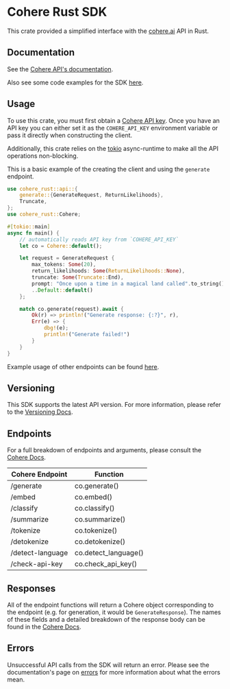 # Cohere Rust SDK

This crate provided a simplified interface with the [cohere.ai](https://cohere.ai/) API in Rust.

## Documentation

See the [Cohere API's documentation](https://docs.cohere.ai/).

Also see some code examples for the SDK [here](https://github.com/walterbm/cohere-rust/blob/main/examples).

## Usage

To use this crate, you must first obtain a [Cohere API key](https://dashboard.cohere.ai/welcome/register). Once you have an API key you can either set it as the `COHERE_API_KEY` environment variable or pass it directly when constructing the client.

Additionally, this crate relies on the [tokio](https://tokio.rs/) async-runtime to make all the API operations non-blocking.

This is a basic example of the creating the client and using the `generate` endpoint.

```rust
use cohere_rust::api::{
    generate::{GenerateRequest, ReturnLikelihoods},
    Truncate,
};
use cohere_rust::Cohere;

#[tokio::main]
async fn main() {
    // automatically reads API key from `COHERE_API_KEY`
    let co = Cohere::default();

    let request = GenerateRequest {
        max_tokens: Some(20),
        return_likelihoods: Some(ReturnLikelihoods::None),
        truncate: Some(Truncate::End),
        prompt: "Once upon a time in a magical land called".to_string(),
        ..Default::default()
    };

    match co.generate(request).await {
        Ok(r) => println!("Generate response: {:?}", r),
        Err(e) => {
            dbg!(e);
            println!("Generate failed!")
        }
    }
}
```

Example usage of other endpoints can be found [here](https://github.com/walterbm/cohere-rust/blob/main/examples).

## Versioning

This SDK supports the latest API version. For more information, please refer to the [Versioning Docs](https://docs.cohere.ai/reference/versioning).

## Endpoints

For a full breakdown of endpoints and arguments, please consult the [Cohere Docs](https://docs.cohere.ai/).

| Cohere Endpoint  | Function             |
| ---------------- | -------------------- |
| /generate        | co.generate()        |
| /embed           | co.embed()           |
| /classify        | co.classify()        |
| /summarize       | co.summarize()       |
| /tokenize        | co.tokenize()        |
| /detokenize      | co.detokenize()      |
| /detect-language | co.detect_language() |
| /check-api-key   | co.check_api_key()   |

## Responses

All of the endpoint functions will return a Cohere object corresponding to the endpoint (e.g. for generation, it would be `GenerateResponse`). The names of these fields and a detailed breakdown of the response body can be found in the [Cohere Docs](https://docs.cohere.ai/).

## Errors

Unsuccessful API calls from the SDK will return an error. Please see the documentation's page on [errors](https://docs.cohere.ai/errors-reference) for more information about what the errors mean.
